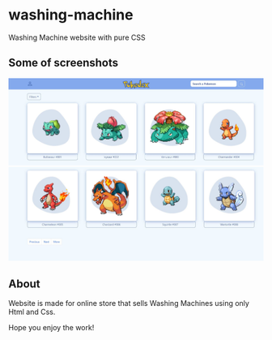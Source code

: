 # washing-machine
Washing Machine website with pure CSS

## Some of screenshots
<img alt="alt" src="https://github.com/srmbackisdeveloper/pokedex-pokemon-js/blob/main/screenshots/screen_main1.JPG" >
<img alt="alt" src="https://github.com/srmbackisdeveloper/pokedex-pokemon-js/blob/main/screenshots/screen_main2.JPG" >

## About
Website is made for online store that sells Washing Machines using only Html and Css.

Hope you enjoy the work!
